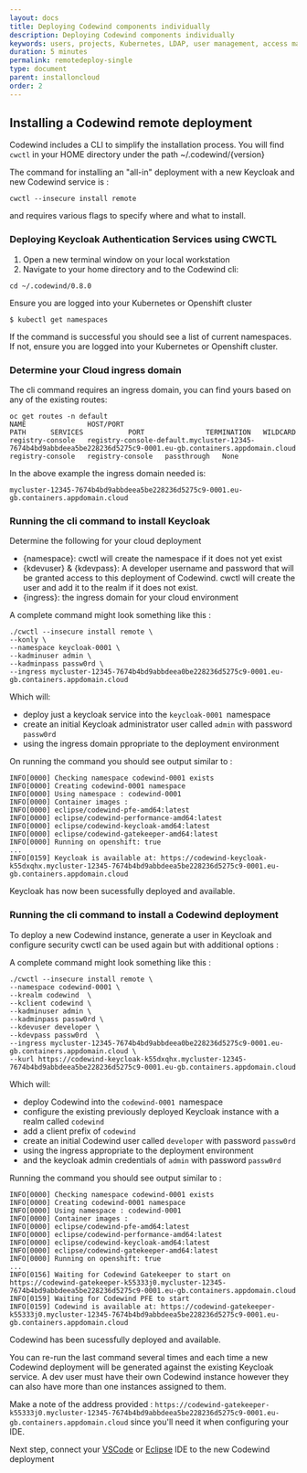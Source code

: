 ```yaml
---
layout: docs
title: Deploying Codewind components individually
description: Deploying Codewind components individually
keywords: users, projects, Kubernetes, LDAP, user management, access management, login, deployment, pod, security, securing cloud connection, remote deployment of Codewind
duration: 5 minutes
permalink: remotedeploy-single
type: document
parent: installoncloud
order: 2
---
```


## Installing a Codewind remote deployment

Codewind includes a CLI to simplify the installation process. You will find `cwctl` in your HOME directory under the path ~/.codewind/{version}

The command for installing an "all-in" deployment with a new Keycloak and new Codewind service is :

`cwctl --insecure install remote` 

and requires various flags to specify where and what to install.

### Deploying Keycloak Authentication Services using CWCTL

1.  Open a new terminal window on your local workstation
2.  Navigate to your home directory and to the Codewind cli:

```
cd ~/.codewind/0.8.0
```

Ensure you are logged into your Kubernetes or Openshift cluster

```
$ kubectl get namespaces
```

If the command is successful you should see a list of current namespaces.  If not,  ensure you are logged into your Kubernetes or Openshift cluster.

### Determine your Cloud ingress domain

The cli command requires an ingress domain,  you can find yours based on any of the existing routes:

```
oc get routes -n default
NAME               HOST/PORT                                                                                                          PATH      SERVICES           PORT               TERMINATION   WILDCARD
registry-console   registry-console-default.mycluster-12345-7674b4bd9abbdeea5be228236d5275c9-0001.eu-gb.containers.appdomain.cloud             registry-console   registry-console   passthrough   None
```

In the above example the ingress domain needed is:

```
mycluster-12345-7674b4bd9abbdeea5be228236d5275c9-0001.eu-gb.containers.appdomain.cloud
```

### Running the cli command to install Keycloak

Determine the following for your cloud deployment

* {namespace}: cwctl will create the namespace if it does not yet exist
* {kdevuser} & {kdevpass}: A developer username and password that will be granted access to this deployment of Codewind. cwctl will create the user and add it to the realm if it does not exist.
* {ingress}: the ingress domain for your cloud environment

A complete command might look something like this :

```
./cwctl --insecure install remote \
--konly \
--namespace keycloak-0001 \
--kadminuser admin \
--kadminpass passw0rd \
--ingress mycluster-12345-7674b4bd9abbdeea0be228236d5275c9-0001.eu-gb.containers.appdomain.cloud
```

Which will:

* deploy just a keycloak service into the `keycloak-0001 `namespace
* create an initial Keycloak administrator user called `admin` with password `passw0rd`
* using the ingress domain ppropriate to the deployment environment

On running the command you should see output similar to :

```
INFO[0000] Checking namespace codewind-0001 exists
INFO[0000] Creating codewind-0001 namespace
INFO[0000] Using namespace : codewind-0001
INFO[0000] Container images :
INFO[0000] eclipse/codewind-pfe-amd64:latest
INFO[0000] eclipse/codewind-performance-amd64:latest
INFO[0000] eclipse/codewind-keycloak-amd64:latest
INFO[0000] eclipse/codewind-gatekeeper-amd64:latest
INFO[0000] Running on openshift: true
...
INFO[0159] Keycloak is available at: https://codewind-keycloak-k55dxqhx.mycluster-12345-7674b4bd9abbdeea5be228236d5275c9-0001.eu-gb.containers.appdomain.cloud
```

Keycloak has now been sucessfully deployed and available.

### Running the cli command to install a Codewind deployment

To deploy a new Codewind instance, generate a user in Keycloak and configure security cwctl can be used again but with additional options :

A complete command might look something like this :

```
./cwctl --insecure install remote \
--namespace codewind-0001 \
--krealm codewind  \
--kclient codewind \
--kadminuser admin \
--kadminpass passw0rd \
--kdevuser developer \
--kdevpass passw0rd  \
--ingress mycluster-12345-7674b4bd9abbdeea0be228236d5275c9-0001.eu-gb.containers.appdomain.cloud \
--kurl https://codewind-keycloak-k55dxqhx.mycluster-12345-7674b4bd9abbdeea5be228236d5275c9-0001.eu-gb.containers.appdomain.cloud
```

Which will:

* deploy Codewind into the `codewind-0001 `namespace
* configure the existing previously deployed Keycloak instance with a realm called `codewind`
* add a client prefix of `codewind`
* create an initial Codewind user called `developer` with password `passw0rd`
* using the ingress appropriate to the deployment environment
* and the keycloak admin credentials of `admin` with password `passw0rd`

Running the command you should see output similar to :

```
INFO[0000] Checking namespace codewind-0001 exists
INFO[0000] Creating codewind-0001 namespace
INFO[0000] Using namespace : codewind-0001
INFO[0000] Container images :
INFO[0000] eclipse/codewind-pfe-amd64:latest
INFO[0000] eclipse/codewind-performance-amd64:latest
INFO[0000] eclipse/codewind-keycloak-amd64:latest
INFO[0000] eclipse/codewind-gatekeeper-amd64:latest
INFO[0000] Running on openshift: true
...
INFO[0156] Waiting for Codewind Gatekeeper to start on https://codewind-gatekeeper-k55333j0.mycluster-12345-7674b4bd9abbdeea5be228236d5275c9-0001.eu-gb.containers.appdomain.cloud
INFO[0159] Waiting for Codewind PFE to start
INFO[0159] Codewind is available at: https://codewind-gatekeeper-k55333j0.mycluster-12345-7674b4bd9abbdeea5be228236d5275c9-0001.eu-gb.containers.appdomain.cloud
```

Codewind has been sucessfully deployed and available.

You can re-run the last command several times and each time a new Codewind deployment will be generated against the existing Keycloak service. A dev user must have their own Codewind instance however they can also have more than one instances assigned to them.

Make a note of the address provided : `https://codewind-gatekeeper-k55333j0.mycluster-12345-7674b4bd9abbdeea5be228236d5275c9-0001.eu-gb.containers.appdomain.cloud`  since you'll need it when configuring your IDE.

Next step, connect your [VSCode](remotedeploy-vscode.html) or [Eclipse](remotedeploy-eclipse.html) IDE to the new Codewind deployment
